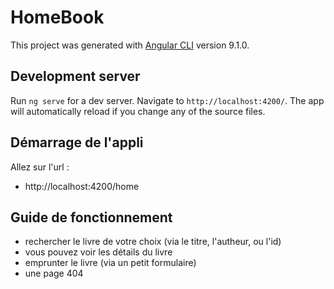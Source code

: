 # HomeBook

This project was generated with [Angular CLI](https://github.com/angular/angular-cli) version 9.1.0.

## Development server

Run `ng serve` for a dev server. Navigate to `http://localhost:4200/`. The app will automatically reload if you change any of the source files.

## Démarrage de l'appli

Allez sur l'url :

- http://localhost:4200/home

## Guide de fonctionnement

- rechercher le livre de votre choix (via le titre, l'autheur, ou l'id)
- vous pouvez voir les détails du livre
- emprunter le livre (via un petit formulaire)
- une page 404
